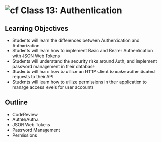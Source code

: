 # ![cf](http://i.imgur.com/7v5ASc8.png) Class 13: Authentication

## Learning Objectives

- Students will learn the differences between Authentication and Authorization
- Students will learn how to implement Basic and Bearer Authentication with JSON Web Tokens
- Students will understand the security risks around Auth, and implement password management in their database
- Students will learn how to utilize an HTTP client to make authenticated requests to their API
- Students will learn how to utilize permissions in their application to manage access levels for user accounts

## Outline
- CodeReview
- AuthN/AuthZ
- JSON Web Tokens
- Password Management
- Permissions
<!-- [Hyperlinks]  -->

<!-- links -->
<!-- [Hyperlinks]: To supporting materials -->

